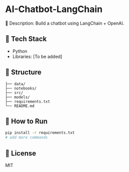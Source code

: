 # AI-Chatbot-LangChain

🧠 Description: Build a chatbot using LangChain + OpenAI.

## 🧰 Tech Stack
- Python
- Libraries: [To be added]

## 📁 Structure
```
├── data/
├── notebooks/
├── src/
├── models/
├── requirements.txt
└── README.md
```

## 🚀 How to Run
```bash
pip install -r requirements.txt
# add more commands
```

## 📝 License
MIT
